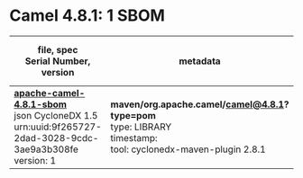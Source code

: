Camel 4.8.1: 1 SBOM
=======

| file, spec<br>Serial Number, version| metadata | components<br>by type<br>- libs purl types |
| ----------------------------------- | -------- | ------------------------------------------ |
| **[apache-camel-4.8.1-sbom](maven/org.apache.camel/camel/4.8.1/apache-camel-4.8.1-sbom.json)**<br>json CycloneDX 1.5<br>urn:uuid:9f265727-2dad-3028-9cdc-3ae9a3b308fe<br>version: 1 | **maven/org.apache.camel/camel@4.8.1?type=pom**<br>type: LIBRARY<br>timestamp: <br>tool: cyclonedx-maven-plugin 2.8.1 | 2669<br>`library`: 2669 <br>- `maven`: 2669  |
